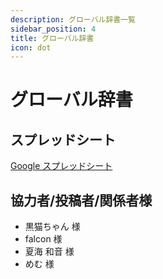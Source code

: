 ```yaml
---
description: グローバル辞書一覧
sidebar_position: 4
title: グローバル辞書
icon: dot
---
```


# グローバル辞書

## スプレッドシート

[Google スプレッドシート](https://docs.google.com/spreadsheets/d/1Bn5oA91JNLqP21kt4psJLR-vzANDCqz3DYSy4oIlysI/edit?usp=sharing)

## 協力者/投稿者/関係者様

- 黒猫ちゃん 様
- falcon 様
- 夏海 和音 様
- めむ 様